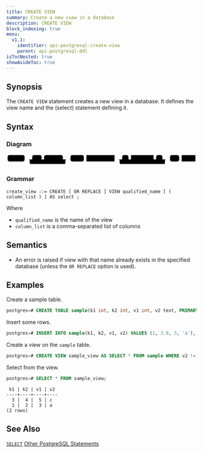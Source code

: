 ```yaml
---
title: CREATE VIEW
summary: Create a new view in a database
description: CREATE VIEW
block_indexing: true
menu:
  v1.1:
    identifier: api-postgresql-create-view
    parent: api-postgresql-ddl
isTocNested: true
showAsideToc: true
---
```


## Synopsis
The `CREATE VIEW` statement creates a new view in a database. It defines the view name and the (select) statement defining it.  

## Syntax

### Diagram 

<svg class="rrdiagram" version="1.1" xmlns:xlink="http://www.w3.org/1999/xlink" xmlns="http://www.w3.org/2000/svg" width="751" height="50" viewbox="0 0 751 50"><path class="connector" d="M0 22h5m67 0h30m37 0h10m74 0h20m-156 0q5 0 5 5v8q0 5 5 5h131q5 0 5-5v-8q0-5 5-5m5 0h10m53 0h10m111 0h30m25 0h10m89 0h10m25 0h20m-194 0q5 0 5 5v8q0 5 5 5h169q5 0 5-5v-8q0-5 5-5m5 0h10m36 0h10m54 0h5"/><rect class="literal" x="5" y="5" width="67" height="25" rx="7"/><text class="text" x="15" y="22">CREATE</text><rect class="literal" x="102" y="5" width="37" height="25" rx="7"/><text class="text" x="112" y="22">OR</text><rect class="literal" x="149" y="5" width="74" height="25" rx="7"/><text class="text" x="159" y="22">REPLACE</text><rect class="literal" x="253" y="5" width="53" height="25" rx="7"/><text class="text" x="263" y="22">VIEW</text><a xlink:href="../grammar_diagrams#qualified-name"><rect class="rule" x="316" y="5" width="111" height="25"/><text class="text" x="326" y="22">qualified_name</text></a><rect class="literal" x="457" y="5" width="25" height="25" rx="7"/><text class="text" x="467" y="22">(</text><a xlink:href="../grammar_diagrams#column-list"><rect class="rule" x="492" y="5" width="89" height="25"/><text class="text" x="502" y="22">column_list</text></a><rect class="literal" x="591" y="5" width="25" height="25" rx="7"/><text class="text" x="601" y="22">)</text><rect class="literal" x="646" y="5" width="36" height="25" rx="7"/><text class="text" x="656" y="22">AS</text><a xlink:href="../grammar_diagrams#select"><rect class="rule" x="692" y="5" width="54" height="25"/><text class="text" x="702" y="22">select</text></a></svg>

### Grammar
```
create_view ::= CREATE [ OR REPLACE ] VIEW qualified_name [ ( column_list ) ] AS select ;
```

Where

- `qualified_name`  is the name of the view
- `column_list` is a comma-separated list of columns

## Semantics
- An error is raised if view with that name already exists in the specified database (unless the `OR REPLACE` option is used).

## Examples

Create a sample table.


```sql
postgres=# CREATE TABLE sample(k1 int, k2 int, v1 int, v2 text, PRIMARY KEY (k1, k2));
```

Insert some rows.


```sql
postgres=# INSERT INTO sample(k1, k2, v1, v2) VALUES (1, 2.0, 3, 'a'), (2, 3.0, 4, 'b'), (3, 4.0, 5, 'c');
```

Create a view on the `sample` table.


```sql
postgres=# CREATE VIEW sample_view AS SELECT * FROM sample WHERE v2 != 'b' ORDER BY k1 DESC;
```

Select from the view.


```sql
postgres=# SELECT * FROM sample_view;
```

```
 k1 | k2 | v1 | v2
----+----+----+----
  3 |  4 |  5 | c
  1 |  2 |  3 | a
(2 rows)
```

## See Also
[`SELECT`](../dml_select)
[Other PostgreSQL Statements](..)

